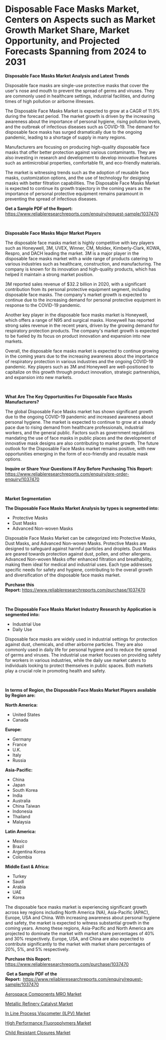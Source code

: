 <p><h1>Disposable Face Masks Market, Centers on Aspects such as Market Growth Market Share, Market Opportunity, and Projected Forecasts Spanning from 2024 to 2031</h1></p><p><strong>Disposable Face Masks Market Analysis and Latest Trends</strong></p>
<p><p>Disposable face masks are single-use protective masks that cover the user's nose and mouth to prevent the spread of germs and viruses. They are commonly used in healthcare settings, industrial facilities, and during times of high pollution or airborne illnesses.</p><p>The Disposable Face Masks Market is expected to grow at a CAGR of 11.9% during the forecast period. The market growth is driven by the increasing awareness about the importance of personal hygiene, rising pollution levels, and the outbreak of infectious diseases such as COVID-19. The demand for disposable face masks has surged dramatically due to the ongoing pandemic, leading to a shortage of supply in many regions.</p><p>Manufacturers are focusing on producing high-quality disposable face masks that offer better protection against various contaminants. They are also investing in research and development to develop innovative features such as antimicrobial properties, comfortable fit, and eco-friendly materials.</p><p>The market is witnessing trends such as the adoption of reusable face masks, customization options, and the use of technology for designing masks with better filtration capabilities. The Disposable Face Masks Market is expected to continue its growth trajectory in the coming years as the importance of personal protective equipment remains paramount in preventing the spread of infectious diseases.</p></p>
<p><strong>Get a Sample PDF of the Report:&nbsp;</strong> <a href="https://www.reliableresearchreports.com/enquiry/request-sample/1037470">https://www.reliableresearchreports.com/enquiry/request-sample/1037470</a></p>
<p>&nbsp;</p>
<p><strong>Disposable Face Masks Major Market Players</strong></p>
<p><p>The disposable face masks market is highly competitive with key players such as Honeywell, 3M, UVEX, Winner, CM, Moldex, Kimberly-Clark, KOWA, Respro, and DACH leading the market. 3M is a major player in the disposable face masks market with a wide range of products catering to various industries such as healthcare, construction, and manufacturing. The company is known for its innovation and high-quality products, which has helped it maintain a strong market position.</p><p>3M reported sales revenue of $32.2 billion in 2020, with a significant contribution from its personal protective equipment segment, including disposable face masks. The company's market growth is expected to continue due to the increasing demand for personal protective equipment in response to the COVID-19 pandemic.</p><p>Another key player in the disposable face masks market is Honeywell, which offers a range of N95 and surgical masks. Honeywell has reported strong sales revenue in the recent years, driven by the growing demand for respiratory protection products. The company's market growth is expected to be fueled by its focus on product innovation and expansion into new markets.</p><p>Overall, the disposable face masks market is expected to continue growing in the coming years due to the increasing awareness about the importance of respiratory protection in various industries and the ongoing COVID-19 pandemic. Key players such as 3M and Honeywell are well-positioned to capitalize on this growth through product innovation, strategic partnerships, and expansion into new markets.</p></p>
<p>&nbsp;</p>
<p><strong>What Are The Key Opportunities For Disposable Face Masks Manufacturers?</strong></p>
<p><p>The global Disposable Face Masks market has shown significant growth due to the ongoing COVID-19 pandemic and increased awareness about personal hygiene. The market is expected to continue to grow at a steady pace due to rising demand from healthcare professionals, industrial workers, and the general public. Factors such as government regulations mandating the use of face masks in public places and the development of innovative mask designs are also contributing to market growth. The future outlook for the Disposable Face Masks market remains positive, with new opportunities emerging in the form of eco-friendly and reusable mask options.</p></p>
<p><strong>Inquire or Share Your Questions If Any Before Purchasing This Report:</strong> <a href="https://www.reliableresearchreports.com/enquiry/pre-order-enquiry/1037470">https://www.reliableresearchreports.com/enquiry/pre-order-enquiry/1037470</a></p>
<p>&nbsp;</p>
<p><strong>Market Segmentation</strong></p>
<p><strong>The Disposable Face Masks Market Analysis by types is segmented into:</strong></p>
<p><ul><li>Protective Masks</li><li>Dust Masks</li><li>Advanced Non-woven Masks</li></ul></p>
<p><p>Disposable Face Masks Market can be categorized into Protective Masks, Dust Masks, and Advanced Non-woven Masks. Protective Masks are designed to safeguard against harmful particles and droplets. Dust Masks are geared towards protection against dust, pollen, and other allergens. Advanced Non-woven Masks offer enhanced filtration and breathability, making them ideal for medical and industrial uses. Each type addresses specific needs for safety and hygiene, contributing to the overall growth and diversification of the disposable face masks market.</p></p>
<p><strong>Purchase this Report:&nbsp;</strong><a href="https://www.reliableresearchreports.com/purchase/1037470">https://www.reliableresearchreports.com/purchase/1037470</a></p>
<p>&nbsp;</p>
<p><strong>The Disposable Face Masks Market Industry Research by Application is segmented into:</strong></p>
<p><ul><li>Industrial Use</li><li>Daily Use</li></ul></p>
<p><p>Disposable face masks are widely used in industrial settings for protection against dust, chemicals, and other airborne particles. They are also commonly used in daily life for personal hygiene and to reduce the spread of germs and viruses. The industrial use market focuses on providing safety for workers in various industries, while the daily use market caters to individuals looking to protect themselves in public spaces. Both markets play a crucial role in promoting health and safety.</p></p>
<p>&nbsp;</p>
<p><strong>In terms of Region, the Disposable Face Masks Market Players available by Region are:</strong></p>
<p>
    <p> <strong> North America: </strong>
        <ul>
            <li>United States</li>
            <li>Canada</li>
        </ul>
        </p> 
    <p> <strong> Europe: </strong>
        <ul>
            <li>Germany</li>
            <li>France</li>
            <li>U.K.</li>
            <li>Italy</li>
            <li>Russia</li>
        </ul>
        </p> 
    <p> <strong> Asia-Pacific: </strong>
        <ul>
            <li>China</li>
            <li>Japan</li>
            <li>South Korea</li>
            <li>India</li>
            <li>Australia</li>
            <li>China Taiwan</li>
            <li>Indonesia</li>
            <li>Thailand</li>
            <li>Malaysia</li>
        </ul>
        </p> 
    <p> <strong> Latin America: </strong>
        <ul>
            <li>Mexico</li>
            <li>Brazil</li>
            <li>Argentina Korea</li>
            <li>Colombia</li>
        </ul>
        </p> 
    <p> <strong> Middle East & Africa: </strong>
        <ul>
            <li>Turkey</li>
            <li>Saudi</li>
            <li>Arabia</li>
            <li>UAE</li>
            <li>Korea</li>
        </ul>
    </p>
    </p>
<p><p>The disposable face masks market is experiencing significant growth across key regions including North America (NA), Asia-Pacific (APAC), Europe, USA and China. With increasing awareness about personal hygiene and safety, the market is expected to witness substantial growth in the coming years. Among these regions, Asia-Pacific and North America are projected to dominate the market with market share percentages of 40% and 30% respectively. Europe, USA, and China are also expected to contribute significantly to the market with market share percentages of 20%, 5%, and 5% respectively.</p></p>
<p><strong>Purchase this Report: </strong><a href="https://www.reliableresearchreports.com/purchase/1037470">https://www.reliableresearchreports.com/purchase/1037470</a></p>
<p>&nbsp;<strong>Get a Sample PDF of the Report:&nbsp;&nbsp;</strong><a href="https://www.reliableresearchreports.com/enquiry/request-sample/1037470">https://www.reliableresearchreports.com/enquiry/request-sample/1037470</a></p>
<p><strong></strong></p>
<p><p><a href="https://issuu.com/reportprime-2/docs/aerospace-components-mro-market-size-2030.pptx">Aerospace Components MRO Market</a></p><p><a href="https://issuu.com/reportprime-2/docs/metallic-refinery-catalyst-market-size-2030.pptx">Metallic Refinery Catalyst Market</a></p><p><a href="https://github.com/Whitneyboyettebo9kiw7yr13/Market-Research-Report-List-1/blob/main/in-line-process-viscometer-ilpv-market.md">In Line Process Viscometer (ILPV) Market</a></p><p><a href="https://github.com/aliciawhite5576/Market-Research-Report-List-3/blob/main/high-performance-fluoropolymers-market.md">High Performance Fluoropolymers Market</a></p><p><a href="https://github.com/PeterParrish5/Market-Research-Report-List-3/blob/main/child-resistant-closures-market.md">Child Resistant Closures Market</a></p></p>